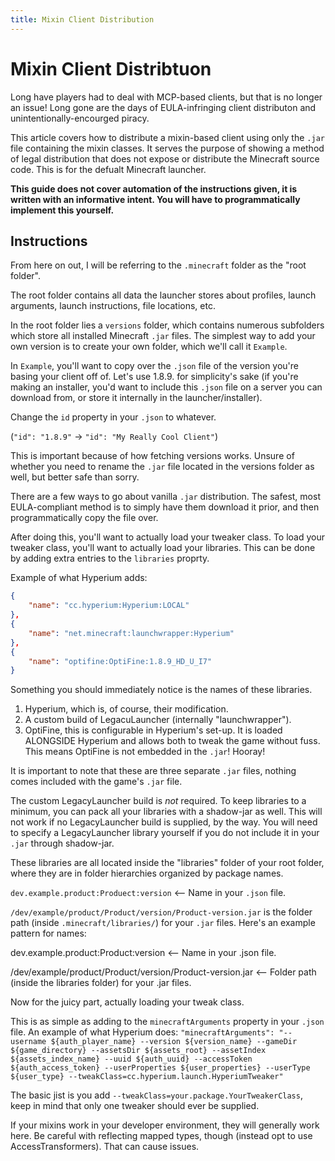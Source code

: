 ```yaml
---
title: Mixin Client Distribution
---
```

# Mixin Client Distribtuon
Long have players had to deal with MCP-based clients, but that is no longer an issue!
Long gone are the days of EULA-infringing client distributon and unintentionally-encourged piracy.

This article covers how to distribute a mixin-based client using only the `.jar` file containing the mixin classes. It serves the purpose of showing a method of legal distribution that does not expose or distribute the Minecraft source code. This is for the defualt Minecraft launcher.

**This guide does not cover automation of the instructions given, it is written with an informative intent.
You will have to programmatically implement this yourself.**

## Instructions
From here on out, I will be referring to the `.minecraft` folder as the "root folder".

The root folder contains all data the launcher stores about profiles, launch arguments, launch instructions, file locations, etc.

In the root folder lies a `versions` folder, which contains numerous subfolders which store all installed Minecraft `.jar` files. The simplest way to add your own version is to create your own folder, which we'll call it `Example`.

In `Example`, you'll want to copy over the `.json` file of the version you're basing your client off of. Let's use 1.8.9. for simplicity's sake (if you're making an installer, you'd want to include this `.json` file on a server you can download from, or store it internally in the launcher/installer).

Change the `id` property in your `.json` to whatever.

(`"id": "1.8.9"` -> `"id": "My Really Cool Client"`)

This is important because of how fetching versions works. Unsure of whether you need to rename the `.jar` file located in the versions folder as well, but better safe than sorry.

There are a few ways to go about vanilla `.jar` distribution. The safest, most EULA-compliant method is to simply have them download it prior, and then programmatically copy the file over.

After doing this, you'll want to actually load your tweaker class. To load your tweaker class, you'll want to actually load your libraries.
This can be done by adding extra entries to the `libraries` proprty.

Example of what Hyperium adds:
```json
{
    "name": "cc.hyperium:Hyperium:LOCAL"
},
{
    "name": "net.minecraft:launchwrapper:Hyperium"
},
{
    "name": "optifine:OptiFine:1.8.9_HD_U_I7"
}
```

Something you should immediately notice is the names of these libraries.
1. Hyperium, which is, of course, their modification.
2. A custom build of LegacuLauncher (internally "launchwrapper").
3. OptiFine, this is configurable in Hyperium's set-up. It is loaded ALONGSIDE Hyperium and allows both to tweak the game without fuss. This means OptiFine is not embedded in the `.jar`! Hooray!

It is important to note that these are three separate `.jar` files, nothing comes included with the game's `.jar` file.

The custom LegacyLauncher build is *not* required. To keep libraries to a minimum, you can pack all your libraries with a shadow-jar as well. This will not work if no LegacyLauncher build is supplied, by the way. You will need to specify a LegacyLauncher library yourself if you do not include it in your `.jar` through shadow-jar.

These libraries are all located inside the "libraries" folder of your root folder, where they are in folder hierarchies organized by package names.

`dev.example.product:Produect:version` <-- Name in your `.json` file.

`/dev/example/product/Product/version/Product-version.jar` is the folder path (inside `.minecraft/libraries/`) for your `.jar` files.
Here's an example pattern for names:

dev.example.product:Product:version <-- Name in your .json file.

/dev/example/product/Product/version/Product-version.jar <-- Folder path (inside the libraries folder) for your .jar files.

Now for the juicy part, actually loading your tweak class.

This is as simple as adding to the `minecraftArguments` property in your `.json` file.
An example of what Hyperium does:
`"minecraftArguments": "--username ${auth_player_name} --version ${version_name} --gameDir ${game_directory} --assetsDir ${assets_root} --assetIndex ${assets_index_name} --uuid ${auth_uuid} --accessToken ${auth_access_token} --userProperties ${user_properties} --userType ${user_type} --tweakClass=cc.hyperium.launch.HyperiumTweaker"`

The basic jist is you add `--tweakClass=your.package.YourTweakerClass`, keep in mind that only one tweaker should ever be supplied.

If your mixins work in your developer environment, they will generally work here. Be careful with reflecting mapped types, though (instead opt to use AccessTransformers). That can cause issues.
